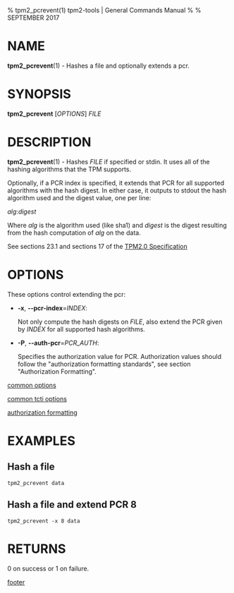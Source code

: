 % tpm2_pcrevent(1) tpm2-tools | General Commands Manual
%
% SEPTEMBER 2017

# NAME

**tpm2_pcrevent**(1) - Hashes a file and optionally extends a pcr.

# SYNOPSIS

**tpm2_pcrevent** [*OPTIONS*] _FILE_

# DESCRIPTION

**tpm2_pcrevent**(1) - Hashes _FILE_ if specified or stdin. It uses all of the
hashing algorithms that the TPM supports.

Optionally, if a PCR index is specified, it extends that PCR for all
supported algorithms with the hash digest. In either case, it
outputs to stdout the hash algorithm used and the digest value,
one per line:

_alg_:_digest_

Where _alg_ is the algorithm used (like sha1) and _digest_ is the digest
resulting from the hash computation of _alg_ on the data.

See sections 23.1 and sections 17 of the [TPM2.0 Specification](https://trustedcomputinggroup.org/wp-content/uploads/TPM-Rev-2.0-Part-3-Commands-01.38.pdf)

# OPTIONS

These options control extending the pcr:

  * **-x**, **\--pcr-index**=_INDEX_:

    Not only compute the hash digests on _FILE_, also extend the PCR given by
    _INDEX_ for all supported hash algorithms.

  * **-P**, **\--auth-pcr**=_PCR\_AUTH_:

    Specifies the authorization value for PCR. Authorization values
    should follow the "authorization formatting standards", see section
    "Authorization Formatting".

[common options](common/options.md)

[common tcti options](common/tcti.md)

[authorization formatting](common/authorizations.md)

# EXAMPLES

## Hash a file
```
tpm2_pcrevent data
```

## Hash a file and extend PCR 8
```
tpm2_pcrevent -x 8 data
```

# RETURNS

0 on success or 1 on failure.

[footer](common/footer.md)
